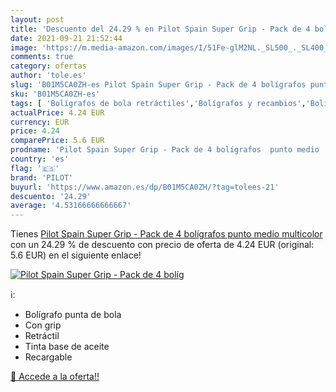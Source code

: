 ```yaml
---
layout: post
title: 'Descuento del 24.29 % en Pilot Spain Super Grip - Pack de 4 bolíg'
date: 2021-09-21 21:52:44
image: 'https://m.media-amazon.com/images/I/51Fe-glM2NL._SL500_._SL400_.jpg'
comments: true
category: ofertas
author: 'tole.es'
slug: 'B01M5CA0ZH-es Pilot Spain Super Grip - Pack de 4 bolígrafos punto medio...'
sku: 'B01M5CA0ZH-es'
tags: [ 'Bolígrafos de bola retráctiles','Bolígrafos y recambios','Bolígrafos, lápices y útiles de escritura','Oficina y papelería','bolígrafos','pilot', ]
actualPrice: 4.24 EUR
currency: EUR
price: 4.24
comparePrice: 5.6 EUR
prodname: 'Pilot Spain Super Grip - Pack de 4 bolígrafos  punto medio  multicolor'
country: 'es'
flag: '🇪🇸'
brand: 'PILOT'
buyurl: 'https://www.amazon.es/dp/B01M5CA0ZH/?tag=tolees-21'
descuento: '24.29'
average: '4.53166666666667'
---
```


Tienes [Pilot Spain Super Grip - Pack de 4 bolígrafos  punto medio  multicolor](https://www.amazon.es/dp/B01M5CA0ZH/?tag=tolees-21) con un 24.29 % de descuento con precio de oferta de 4.24 EUR (original: 5.6 EUR) en el siguiente enlace!

[![Pilot Spain Super Grip - Pack de 4 bolíg](https://m.media-amazon.com/images/I/51Fe-glM2NL._SL500_._SL400_.jpg)](https://www.amazon.es/dp/B01M5CA0ZH/?tag=tolees-21)

ℹ️:

- Bolígrafo punta de bola
- Con grip
- Retráctil
- Tinta base de aceite
- Recargable

[🛒 Accede a la oferta!!](https://www.amazon.es/dp/B01M5CA0ZH/?tag=tolees-21)

